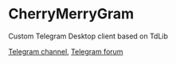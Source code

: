 # CherryMerryGram

Custom Telegram Desktop client based on TdLib

[Telegram channel](https://t.me/cherrymerrygram), [Telegram forum](https://t.me/cherrymerrygramchat)
